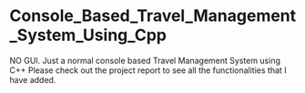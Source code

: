 # Console_Based_Travel_Management_System_Using_Cpp
NO GUI. Just a normal console based Travel Management System using C++
Please check out the project report to see all the functionalities that I have added.
